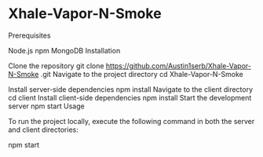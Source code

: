 # Xhale-Vapor-N-Smoke
Prerequisites

Node.js
npm
MongoDB
Installation

Clone the repository
git clone https://github.com/Austin1serb/Xhale-Vapor-N-Smoke
.git
Navigate to the project directory
cd Xhale-Vapor-N-Smoke

Install server-side dependencies
npm install
Navigate to the client directory
cd client
Install client-side dependencies
npm install
Start the development server
npm start
Usage

To run the project locally, execute the following command in both the server and client directories:

npm start
